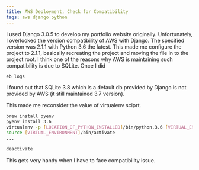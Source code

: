 ```yaml
---
title: AWS Deployment, Check for Compatibility
tags: aws django python
---
```


I used Django 3.0.5 to develop my portfolio website originally.
Unfortunately, I overlooked the version compatibility of AWS with Django.
The specified version was 2.1.1 with Python 3.6 the latest.
This made me configure the project to 2.1.1, basically recreating the project and moving the file in to the project root.
I think one of the reasons why AWS is maintaining such compatibility is due to SQLite.
Once I did

```bash
eb logs
```
I found out that SQLite 3.8 which is a default db provided by Django is not provided by AWS
(it still maintained 3.7 version).
    
This made me reconsider the value of virtualenv sciprt.
```bash
brew install pyenv
pyenv install 3.6
virtualenv -p [LOCATION_OF_PYTHON_INSTALLED]/bin/python.3.6 [VIRTUAL_ENVIRONMENT]
source [VIRTUAL_ENVIRONMENT]/bin/activate
...

deactivate
```

This gets very handy when I have to face compatibility issue.



